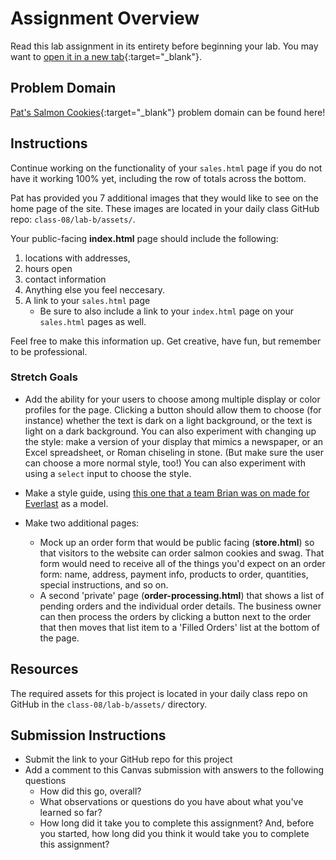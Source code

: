# Assignment Overview

Read this lab assignment in its entirety before beginning your lab. You may want to [open it in a new tab](https://codefellows.github.io/code-201-guide/curriculum/class-08/lab-b/){:target="_blank"}.

## Problem Domain

[Pat's Salmon Cookies](https://codefellows.github.io/code-201-guide/curriculum/class-06/lab/){:target="_blank"} problem domain can be found here!

## Instructions

Continue working on the functionality of your `sales.html` page if you do not have it working 100% yet, including the row of totals across the bottom.

Pat has provided you 7 additional images that they would like to see on the home page of the site. These images are located in your daily class GitHub repo: `class-08/lab-b/assets/`.

Your public-facing **index.html** page should include the following:

  1. locations with addresses, 
  1. hours open
  1. contact information
  1. Anything else you feel neccesary.
  1. A link to your `sales.html` page
     - Be sure to also include a link to your `index.html` page on your `sales.html` pages as well.

Feel free to make this information up. Get creative, have fun, but remember to be professional. 

### Stretch Goals

- Add the ability for your users to choose among multiple display or color profiles for the page. Clicking a button should allow them to choose (for instance) whether the text is dark on a light background, or the text is light on a dark background. You can also experiment with changing up the style: make a version of your display that mimics a newspaper, or an Excel spreadsheet, or Roman chiseling in stone. (But make sure the user can choose a more normal style, too!) You can also experiment with using a `select` input to choose the style.

- Make a style guide, using [this one that a team Brian was on made for Everlast](http://everlast.com/style-guide) as a model.

- Make two additional pages:
	- Mock up an order form that would be public facing (**store.html**) so that visitors to the website can order salmon cookies and swag. That form would need to receive all of the things you'd expect on an order form: name, address, payment info, products to order, quantities, special instructions, and so on.
	- A second 'private' page (**order-processing.html**) that shows a list of pending orders and the individual order details. The business owner can then process the orders by clicking a button next to the order that then moves that list item to a 'Filled Orders' list at the bottom of the page.


## Resources

The required assets for this project is located in your daily class repo on GitHub in the `class-08/lab-b/assets/` directory.

## Submission Instructions

- Submit the link to your GitHub repo for this project
- Add a comment to this Canvas submission with answers to the following questions
  - How did this go, overall?
  - What observations or questions do you have about what you've learned so far?
  - How long did it take you to complete this assignment? And, before you started, how long did you think it would take you to complete this assignment?
